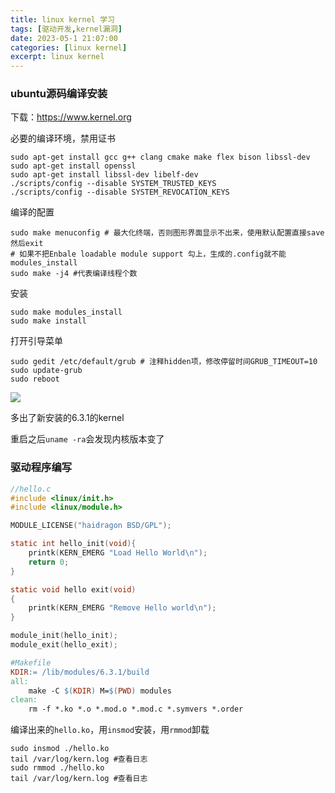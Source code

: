 ```yaml
---
title: linux kernel 学习
tags: [驱动开发,kernel漏洞]
date: 2023-05-1 21:07:00
categories: [linux kernel]
excerpt: linux kernel
---
```


### ubuntu源码编译安装

下载：https://www.kernel.org

必要的编译环境，禁用证书

```shell
sudo apt-get install gcc g++ clang cmake make flex bison libssl-dev
sudo apt-get install openssl
sudo apt-get install libssl-dev libelf-dev 
./scripts/config --disable SYSTEM_TRUSTED_KEYS
./scripts/config --disable SYSTEM_REVOCATION_KEYS
```

编译的配置

```shell
sudo make menuconfig # 最大化终端，否则图形界面显示不出来，使用默认配置直接save然后exit
# 如果不把Enbale loadable module support 勾上，生成的.config就不能modules_install
sudo make -j4 #代表编译线程个数
```

安装

```shell
sudo make modules_install
sudo make install
```

打开引导菜单

```shell
sudo gedit /etc/default/grub # 注释hidden项，修改停留时间GRUB_TIMEOUT=10
sudo update-grub
sudo reboot
```

![](/img/kernel/1.jpg)

多出了新安装的6.3.1的kernel

重启之后`uname -ra`会发现内核版本变了

### 驱动程序编写

```c
//hello.c
#include <linux/init.h>
#include <linux/module.h>

MODULE_LICENSE("haidragon BSD/GPL");

static int hello_init(void){
	printk(KERN_EMERG "Load Hello World\n");
    return 0;
}

static void hello exit(void)
{
    printk(KERN_EMERG "Remove Hello world\n");
}

module_init(hello_init);
module_exit(hello_exit);
```

```makefile
#Makefile
KDIR:= /lib/modules/6.3.1/build
all:
	make -C $(KDIR) M=$(PWD) modules
clean:
	rm -f *.ko *.o *.mod.o *.mod.c *.symvers *.order
```

编译出来的`hello.ko`，用`insmod`安装，用`rmmod`卸载

```shell
sudo insmod ./hello.ko
tail /var/log/kern.log #查看日志
sudo rmmod ./hello.ko
tail /var/log/kern.log #查看日志
```

